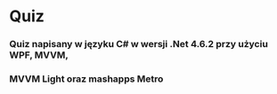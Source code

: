 # Quiz
### Quiz napisany w języku C# w wersji .Net 4.6.2 przy użyciu WPF, MVVM,
### MVVM Light oraz mashapps Metro
